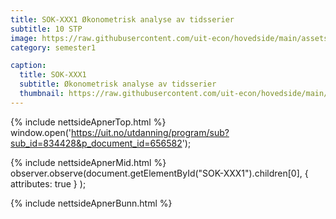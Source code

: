 ```yaml
---
title: SOK-XXX1 Økonometrisk analyse av tidsserier
subtitle: 10 STP
image: https://raw.githubusercontent.com/uit-econ/hovedside/main/assets/img/SOK-XXX1-Økonometrisk-analyse-av-tidsserier.png
category: semester1

caption:
  title: SOK-XXX1 
  subtitle: Økonometrisk analyse av tidsserier
  thumbnail: https://raw.githubusercontent.com/uit-econ/hovedside/main/assets/img/SOK-XXX1-Økonometrisk-analyse-av-tidsserier.png
---
```



{% include nettsideApnerTop.html %}
window.open('https://uit.no/utdanning/program/sub?sub_id=834428&p_document_id=656582');

{% include nettsideApnerMid.html %} 
observer.observe(document.getElementById("SOK-XXX1").children[0], { attributes: true } );

{% include nettsideApnerBunn.html %}
